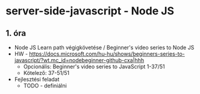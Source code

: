 # server-side-javascript - Node JS
## 1. óra
* Node JS Learn path végigkövetése / Beginner's video series to Node JS
* HW - https://docs.microsoft.com/hu-hu/shows/beginners-series-to-javascript/?wt.mc_id=nodebeginner-github-cxa|hhh
  * Opcionális: Beginner's video series to JavaScript 1-37/51
  * Kötelező: 37-51/51
* Fejlesztési feladat
  * TODO - definiálni
